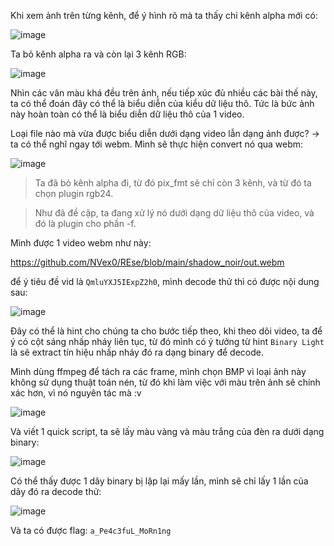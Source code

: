Khi xem ảnh trên từng kênh, để ý hình rõ mà ta thấy chỉ kênh alpha mới có:

![image](https://github.com/NVex0/REse/assets/113530029/13c9983f-c482-491f-898c-b26a3fbdd6a2)

Ta bỏ kênh alpha ra và còn lại 3 kênh RGB:

![image](https://github.com/NVex0/REse/assets/113530029/180333b9-ba90-416d-a52c-be6a4fccd84c)

Nhìn các vân màu khá đều trên ảnh, nếu tiếp xúc đủ nhiều các bài thế này, ta có thể đoán đây có thể là biểu diễn của kiểu dữ liệu thô. Tức là bức ảnh này hoàn toàn có thể là biểu diễn dữ liệu thô của 1 video.

Loại file nào mà vừa được biểu diễn dưới dạng video lẫn dạng ảnh được? -> ta có thể nghĩ ngay tới webm. Mình sẽ thực hiện convert nó qua webm:

![image](https://github.com/NVex0/REse/assets/113530029/a6384503-b9a2-4e82-a058-16ece0dbd56f)

> Ta đã bỏ kênh alpha đi, từ đó pix_fmt sẽ chỉ còn 3 kênh, và từ đó ta chọn plugin rgb24.

> Như đã đề cập, ta đang xử lý nó dưới dạng dữ liệu thô của video, và đó là plugin cho phần -f.

Mình được 1 video webm như này:

https://github.com/NVex0/REse/blob/main/shadow_noir/out.webm

để ý tiêu đề vid là `QmluYXJ5IExpZ2h0`, mình decode thử thì có được nội dung sau:

![image](https://github.com/NVex0/REse/assets/113530029/bc927359-30c0-4651-b457-0385422e7510)

Đây có thể là hint cho chúng ta cho bước tiếp theo, khi theo dõi video, ta để ý có cột sáng nhấp nháy liên tục, từ đó mình có ý tưởng từ hint `Binary Light` là sẽ extract tín hiệu nhấp nháy đó ra dạng binary để decode.

Mình dùng ffmpeg để tách ra các frame, mình chọn BMP vì loại ảnh này không sử dụng thuật toán nén, từ đó khi làm việc với màu trên ảnh sẽ chính xác hơn, vì nó nguyên tác mà :v 

![image](https://github.com/NVex0/REse/assets/113530029/f3846182-5ef2-41eb-903a-8b3053122a9a)

Và viết 1 quick script, ta sẽ lấy màu vàng và màu trắng của đèn ra dưới dạng binary:

![image](https://github.com/NVex0/REse/assets/113530029/4a9e5ac5-4b0b-486f-9d06-edb9d088f897)

Có thể thấy được 1 dãy binary bị lặp lại mấy lần, mình sẽ chỉ lấy 1 lần của dãy đó ra decode thử:

![image](https://github.com/NVex0/REse/assets/113530029/22a407cd-2069-4223-86f6-634a6778ef30)

Và ta có được flag: `a_Pe4c3fuL_MoRn1ng`
